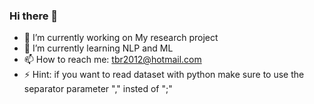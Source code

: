 ### Hi there 👋

<!--
**Arb-AppsReview/Arb-AppsReview** is a ✨ _special_ ✨ repository because its `README.md` (this file) appears on your GitHub profile.

Here are some ideas to get you started:

- 🔭 I’m currently working on my research project 
- 🌱 I’m currently learning NLP and ML
- 👯 I’m looking to collaborate on ...
- 🤔 I’m looking for help with ...
- 💬 Ask me about ...
- 📫 How to reach me: tbr2012@hotmail.com
- 😄 Pronouns: ...
-->
- 🔭 I’m currently working on My research project 
- 🌱 I’m currently learning NLP and ML
- 📫 How to reach me: tbr2012@hotmail.com
- ⚡ Hint: if you want to read dataset with python make sure to use the separator parameter "," insted of ";"

